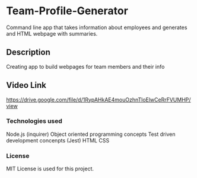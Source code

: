 # Team-Profile-Generator
Command line app that takes information about employees and generates and HTML webpage with summaries.

## Description
Creating app to build webpages for team members and their info

## Video Link
https://drive.google.com/file/d/1RypAHkAE4mouOzhnTloElwCeRrFVUMHP/view

### Technologies used
Node.js (inquirer)
Object oriented programming concepts
Test driven development concenpts (Jest)
HTML
CSS


### License
MIT License is used for this project.